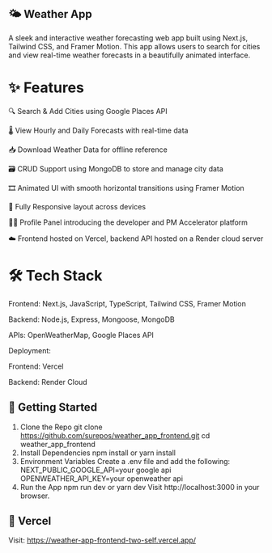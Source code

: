 ## 🌤️ Weather App 
A sleek and interactive weather forecasting web app built using Next.js, Tailwind CSS, and Framer Motion. This app allows users to search for cities and view real-time weather forecasts in a beautifully animated interface.

# ✨ Features
🔍 Search & Add Cities using Google Places API

🌡️ View Hourly and Daily Forecasts with real-time data

📥 Download Weather Data for offline reference

🗃️ CRUD Support using MongoDB to store and manage city data

🎞️ Animated UI with smooth horizontal transitions using Framer Motion

📱 Fully Responsive layout across devices

🧑‍💼 Profile Panel introducing the developer and PM Accelerator platform

☁️ Frontend hosted on Vercel, backend API hosted on a Render cloud server 

# 🛠️ Tech Stack
Frontend: Next.js, JavaScript, TypeScript, Tailwind CSS, Framer Motion

Backend: Node.js, Express, Mongoose, MongoDB

APIs: OpenWeatherMap, Google Places API

Deployment:

Frontend: Vercel

Backend: Render Cloud 



## 🚀 Getting Started

1. Clone the Repo
   git clone https://github.com/surepos/weather_app_frontend.git
   cd weather_app_frontend
2. Install Dependencies
  npm install
   or
  yarn install
3. Environment Variables
  Create a .env file and add the following:
  NEXT_PUBLIC_GOOGLE_API=your google api
  OPENWEATHER_API_KEY=your openweather api
4. Run the App
  npm run dev
   or
  yarn dev
  Visit http://localhost:3000 in your browser.

## 🚀 Vercel
Visit: https://weather-app-frontend-two-self.vercel.app/

